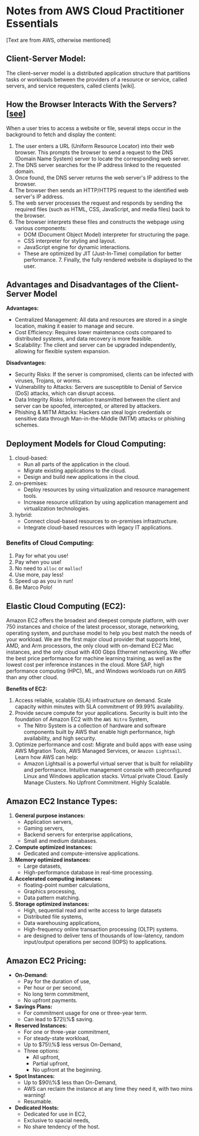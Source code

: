 # Notes from AWS Cloud Practitioner Essentials
[Text are from AWS, otherwise mentioned]

## Client-Server Model:
The client–server model is a distributed application structure that partitions tasks or workloads between the providers of a resource or service, called servers, and service requesters, called clients [wiki].

## How the Browser Interacts With the Servers? [[see](https://www.geeksforgeeks.org/client-server-model/)]


When a user tries to access a website or file, several steps occur in the background to fetch and display the content:

   1. The user enters a URL (Uniform Resource Locator) into their web browser. This prompts the browser to send a request to the DNS (Domain Name System) server to locate the corresponding web server.
   2. The DNS server searches for the IP address linked to the requested domain.
   3. Once found, the DNS server returns the web server's IP address to the browser.
   4. The browser then sends an HTTP/HTTPS request to the identified web server's IP address.
   5. The web server processes the request and responds by sending the required files (such as HTML, CSS, JavaScript, and media files) back to the browser.
   6. The browser interprets these files and constructs the webpage using various components:
      *  DOM (Document Object Model) interpreter for structuring the page.
      *  CSS interpreter for styling and layout.
      *  JavaScript engine for dynamic interactions.
      *  These are optimized by JIT (Just-In-Time) compilation for better performance.
    7. Finally, the fully rendered website is displayed to the user.

## Advantages and Disadvantages of the Client-Server Model
**Advantages:**

- Centralized Management: All data and resources are stored in a single location, making it easier to manage and secure.
- Cost Efficiency: Requires lower maintenance costs compared to distributed systems, and data recovery is more feasible.
- Scalability: The client and server can be upgraded independently, allowing for flexible system expansion.

**Disadvantages:**

- Security Risks: If the server is compromised, clients can be infected with viruses, Trojans, or worms.
- Vulnerability to Attacks: Servers are susceptible to Denial of Service (DoS) attacks, which can disrupt access.
- Data Integrity Risks: Information transmitted between the client and server can be spoofed, intercepted, or altered by attackers.
- Phishing & MITM Attacks: Hackers can steal login credentials or sensitive data through Man-in-the-Middle (MITM) attacks or phishing schemes.


## Deployment Models for Cloud Computing:
1. cloud-based:
    - Run all parts of the application in the cloud.
    - Migrate existing applications to the cloud.
    - Design and build new applications in the cloud.
2. on-premises:
    - Deploy resources by using virtualization and resource management tools.
    - Increase resource utilization by using application management and virtualization technologies.
3. hybrid:
    - Connect cloud-based resources to on-premises infrastructure.
    - Integrate cloud-based resources with legacy IT applications.
    
### Benefits of Cloud Computing:
1. Pay for what you use!
2. Pay when you use!
3. No need to `alloc` or `malloc`!
4. Use more, pay less!
5. Speed up as you in run!
6. Be Marco Polo!


## Elastic Cloud Computing (**EC2**):
Amazon EC2 offers the broadest and deepest compute platform, with over 750 instances and choice of the latest processor, storage, networking, operating system, and purchase model to help you best match the needs of your workload. We are the first major cloud provider that supports Intel, AMD, and Arm processors, the only cloud with on-demand EC2 Mac instances, and the only cloud with 400 Gbps Ethernet networking. We offer the best price performance for machine learning training, as well as the lowest cost per inference instances in the cloud. More SAP, high performance computing (HPC), ML, and Windows workloads run on AWS than any other cloud.

**Benefits of EC2:**
1. Access reliable, scalable (SLA) infrastructure on demand. Scale capacity within minutes with SLA commitment of 99.99% availability.
2. Provide secure compute for your applications. Security is built into the foundation of Amazon EC2 with the `AWS Nitro` System,
    * The Nitro System is a collection of hardware and software components built by AWS that enable high performance, high availability, and high security. 
3. Optimize performance and cost: Migrate and build apps with ease using AWS Migration Tools, AWS Managed Services, or `Amazon Lightsail`. Learn how AWS can help:
    * Amazon Lightsail is a powerful virtual server that is built for reliability and performance. Intuitive management console with preconfigured Linux and Windows application stacks. Virtual private Cloud. Easily Manage Clusters. No Upfront Commitment. Highly Scalable.


## Amazon EC2 Instance Types:
1. **General purpose instances:**
    * Application servers,
    * Gaming servers,
    * Backend servers for enterprise applications,
    * Small and medium databases.
2. **Compute optimized instances:**
    * Dedicated and compute-intensive applications.
3. **Memory optimized instances:**
    * Large datasets,
    * High-performance database in real-time processing.
4. **Accelerated computing instances:**
    *  floating-point number calculations,
    * Graphics processing,
    * Data pattern matching.
5. **Storage optimized instances:**
    * High, sequential read and write access to large datasets
    * Distributed file systems,
    * Data warehousing applications,
    * High-frequency online transaction processing (OLTP) systems.
    * are designed to deliver tens of thousands of low-latency, random input/output operations per second (IOPS) to applications. 

## Amazon EC2 Pricing:
- **On-Demand:**
    * Pay for the duration of use,
    * Per hour or per second,
    * No long term commitment,
    * No upfront payments.
- **Savings Plans:**
    * For commitment usage for one or three-year term.
    * Can lead to $72\\%$ saving.
- **Reserved Instances:**
    * For one or three-year commitment,
    * For steady-state workload,
    * Up to $75\\%$ less versus On-Demand,
    *  Three options:
        - All upfront,
        - Partial upfront,
        - No upfront at the beginning.
- **Spot Instances:**
    * Up to $90\\%$ less than On-Demand,
    * AWS can reclaim the instance at any time they need it, with two mins warning!
    * Resumable.
- **Dedicated Hosts:**
    * Dedicated for use in EC2,
    * Exclusive to spacial needs,
    * No share tendency of the host.

